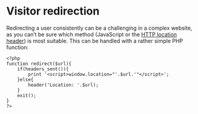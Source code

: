 # Visitor redirection

Redirecting a user consistently can be a challenging in a complex website, as you can’t be sure which method (JavaScript or the [HTTP location header](http://en.wikipedia.org/wiki/HTTP_location)) is most suitable. This can be handled with a rather simple PHP function:

	<?php
	function redirect($url){
		if(headers_sent()){
			print '<script>window.location="'.$url.'"</script>';
		}else{
			header('Location: '.$url);
		}
		exit();
	}
	?>
